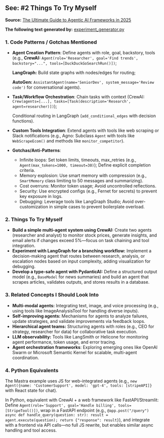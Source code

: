 ## See: &#35;2 Things To Try Myself

**Source:** [The Ultimate Guide to Agentic AI Frameworks in 2025](https://medium.com/towards-artificial-intelligence/the-ultimate-guide-to-agentic-ai-frameworks-in-2025-which-one-should-you-choose-to-build-the-a1f861f403d8)

**The following text generated by:**
[experiment_generator.py](https://github.com/tdiprima/GrokLab-AI/blob/main/python/experiment_generator.py)

### 1. Code Patterns / Gotchas Mentioned
- **Agent Creation Pattern**: Define agents with role, goal, backstory, tools (e.g., **CrewAI:** `Agent(role='Researcher', goal='Find trends', backstory="...", tools=[DuckDuckGoSearchRun()])`; 

   **LangGraph:** Build state graphs with nodes/edges for routing; 

   **AutoGen:** `AssistantAgent(name='SeniorDev', system_message='Review code')` for conversational agents).
   
- **Task/Workflow Orchestration**: Chain tasks with context (CrewAI: `Crew(agents=[...], tasks=[Task(description='Research', agent=researcher)])`);

   Conditional routing in LangGraph (`add_conditional_edges` with decision functions).
- **Custom Tools Integration**: Extend agents with tools like web scraping or Slack notifications (e.g., Agno: Subclass `Agent` with tools like `WebScrapeEcom()` and methods like `monitor_competitor`).
- **Gotchas/Anti-Patterns**:
  - Infinite loops: Set token limits, timeouts, max_retries (e.g., `Agent(max_tokens=1000, timeout=30)`); Define explicit completion criteria.
  - Memory explosion: Use smart memory with compression (e.g., `SmartMemory` class limiting to 50 messages and summarizing).
  - Cost overruns: Monitor token usage; Avoid uncontrolled reflections.
  - Security: Use encrypted configs (e.g., Fernet for secrets) to prevent key exposure in logs.
  - Debugging: Leverage tools like LangGraph Studio; Avoid over-customization in simple cases to prevent boilerplate overload.

### 2. Things To Try Myself
- **Build a simple multi-agent system using CrewAI:** Create two agents (researcher and analyst) to monitor stock prices, generate insights, and email alerts if changes exceed 5%—focus on task chaining and tool integration.
- **Experiment with LangGraph for a branching workflow:** Implement a decision-making agent that routes between research, analysis, or escalation nodes based on input complexity, adding visualization for debugging.
- **Develop a type-safe agent with PydanticAI:** Define a structured output model (e.g., `BaseModel` for news summaries) and build an agent that scrapes articles, validates outputs, and stores results in a database.

### 3. Related Concepts I Should Look Into
- **Multi-modal agents:** Integrating text, image, and voice processing (e.g., using tools like ImageAnalysisTool for handling diverse inputs).
- **Self-improving agents:** Mechanisms for agents to analyze failures, update strategies, and validate improvements via feedback loops.
- **Hierarchical agent teams:** Structuring agents with roles (e.g., CEO for strategy, researcher for data) for collaborative task execution.
- **LLM observability:** Tools like LangSmith or Helicone for monitoring agent performance, token usage, and error tracing.
- **Agent orchestration frameworks**: Exploring emerging ones like OpenAI Swarm or Microsoft Semantic Kernel for scalable, multi-agent coordination.

### 4. Python Equivalents
The Mastra example uses JS for web-integrated agents (e.g., `new Agent({name: 'CustomerSupport', model: 'gpt-4', tools: [stripeAPI]}` with React state for chat).

In Python, equivalent with CrewAI + a web framework like FastAPI/Streamlit: Define `Agent(role='Support', goal='Handle billing', tools=[StripeTool()])`, wrap in a FastAPI endpoint (e.g., `@app.post("/query") async def handle_query(question: str): result = agent.execute(question); return {"response": result}`), and integrate with a frontend via API calls—no full JS rewrite, but enables similar async handling and tool access.

<br>
